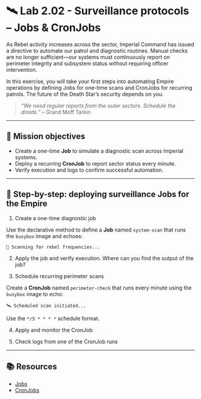 # 🛰️ Lab 2.02 - Surveillance protocols – Jobs & CronJobs

As Rebel activity increases across the sector, Imperial Command has issued a directive to automate our patrol and diagnostic routines. Manual checks are no longer sufficient—our systems must continuously report on perimeter integrity and subsystem status without requiring officer intervention.

In this exercise, you will take your first steps into automating Empire operations by defining Jobs for one-time scans and CronJobs for recurring patrols. The future of the Death Star’s security depends on you.

> _“We need regular reports from the outer sectors. Schedule the droids.”_ – Grand Moff Tarkin

---

## 🎯 Mission objectives

- Create a one-time **Job** to simulate a diagnostic scan across Imperial systems.
- Deploy a recurring **CronJob** to report sector status every minute.
- Verify execution and logs to confirm successful automation.

---

## 🧭 Step-by-step: deploying surveillance Jobs for the Empire

1.  Create a one-time diagnostic job

Use the declarative method to define a **Job** named `system-scan` that runs the `busybox` image and echoes:

```
📡 Scanning for rebel frequencies...
```

2.  Apply the job and verify execution. Where can you find the output of the job?

3.  Schedule recurring perimeter scans

Create a **CronJob** named `perimeter-check` that runs every minute using the `busybox` image to echo:

```
🛰️ Scheduled scan initiated...
```

Use the `*/5 * * * *` schedule format.

4.  Apply and monitor the CronJob

5.  Check logs from one of the CronJob runs

---

## 📚 Resources

- [Jobs](https://kubernetes.io/docs/concepts/workloads/controllers/job/)
- [CronJobs](https://kubernetes.io/docs/concepts/workloads/controllers/cron-jobs/)
